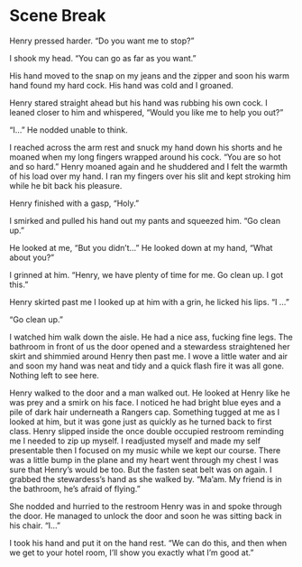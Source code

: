 #  Scene Break

Henry pressed harder. “Do you want me to stop?”

I shook my head. “You can go as far as you want.”

His hand moved to the snap on my jeans and the zipper and soon his warm hand
found my hard cock. His hand was cold and I groaned.

Henry stared straight ahead but his hand was rubbing his own cock. I leaned
closer to him and whispered, “Would you like me to help you out?”

“I…” He nodded unable to think.

I reached across the arm rest and snuck my hand down his shorts and he moaned
when my long fingers wrapped around his cock. “You are so hot and so hard.”
Henry moaned again and he shuddered and I felt the warmth of his load over my
hand. I ran my fingers over his slit and kept stroking him while he bit back his
pleasure.

Henry finished with a gasp, “Holy.”

I smirked and pulled his hand out my pants and squeezed him. “Go clean up.”

He looked at me, “But you didn’t…” He looked down at my hand, “What about you?”

I grinned at him. “Henry, we have plenty of time for me. Go clean up. I got
this.”

Henry skirted past me I looked up at him with a grin, he licked his lips. “I …”

“Go clean up.”

I watched him walk down the aisle. He had a nice ass, fucking fine legs. The
bathroom in front of us the door opened and a stewardess straightened her skirt
and shimmied around Henry then past me. I wove a little water and air and soon
my hand was neat and tidy and a quick flash fire it was all gone. Nothing left
to see here.

Henry walked to the door and a man walked out. He looked at Henry like he was
prey and a smirk on his face. I noticed he had bright blue eyes and a pile of
dark hair underneath a Rangers cap. Something tugged at me as I looked at him,
but it was gone just as quickly as he turned back to first class. Henry slipped
inside the once double occupied restroom reminding me I needed to zip up myself.
I readjusted myself and made my self presentable then I focused on my music
while we kept our course. There was a little bump in the plane and my heart went
through my chest I was sure that Henry’s would be too. But the fasten seat belt
was on again. I grabbed the stewardess’s hand as she walked by. “Ma’am. My
friend is in the bathroom, he’s afraid of flying.”

She nodded and hurried to the restroom Henry was in and spoke through the door.
He managed to unlock the door and soon he was sitting back in his chair. “I…”

I took his hand and put it on the hand rest. “We can do this, and then when we
get to your hotel room, I’ll show you exactly what I’m good at.”

